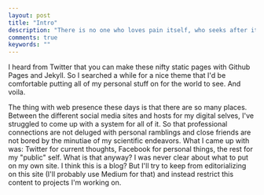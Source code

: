 ```yaml
---
layout: post
title: "Intro"
description: "There is no one who loves pain itself, who seeks after it and wants to have it, simply because it is pain..."
comments: true
keywords: ""
---
```


I heard from Twitter that you can make these nifty static pages with Github Pages and Jekyll. So I searched a while for a nice theme that I'd be comfortable putting all of my personal stuff on for the world to see. And voila.

The thing with web presence these days is that there are so many places. Between the different social media sites and hosts for my digital selves, I've struggled to come up with a system for all of it. So that professional connections are not deluged with personal ramblings and close friends are not bored by the minutiae of my scientific endeavors. What I came up with was: Twitter for current thoughts, Facebook for personal things, the rest for my "public" self. What is that anyway? I was never clear about what to put on my own site. I think this is a blog? But I'll try to keep from editorializing on this site (I'll probably use Medium for that) and instead restrict this content to projects I'm working on.
